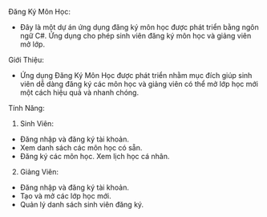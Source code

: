 Đăng Ký Môn Học:
- Đây là một dự án ứng dụng đăng ký môn học được phát triển bằng ngôn ngữ C#. Ứng dụng cho phép sinh viên đăng ký môn học và giảng viên mở lớp.

Giới Thiệu:
- Ứng dụng Đăng Ký Môn Học được phát triển nhằm mục đích giúp sinh viên dễ dàng đăng ký các môn học và giảng viên có thể mở lớp học mới một cách hiệu quả và nhanh chóng.

Tính Năng: 
1. Sinh Viên: 
+ Đăng nhập và đăng ký tài khoản.
+ Xem danh sách các môn học có sẵn. 
+ Đăng ký các môn học. Xem lịch học cá nhân.

2. Giảng Viên: 
+ Đăng nhập và đăng ký tài khoản. 
+ Tạo và mở các lớp học mới. 
+ Quản lý danh sách sinh viên đăng ký.
